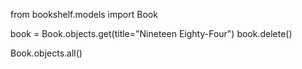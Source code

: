 from bookshelf.models import Book

book = Book.objects.get(title="Nineteen Eighty-Four")
book.delete()

Book.objects.all()